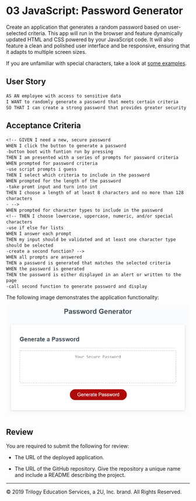 # 03 JavaScript: Password Generator

Create an application that generates a random password based on user-selected criteria. This app will run in the browser and feature dynamically updated HTML and CSS powered by your JavaScript code. It will also feature a clean and polished user interface and be responsive, ensuring that it adapts to multiple screen sizes.

If you are unfamiliar with special characters, take a look at [some examples](https://www.owasp.org/index.php/Password_special_characters).

## User Story

```
AS AN employee with access to sensitive data
I WANT to randomly generate a password that meets certain criteria
SO THAT I can create a strong password that provides greater security
```

## Acceptance Criteria

```
<!-- GIVEN I need a new, secure password
WHEN I click the button to generate a password
-button boot with funtion run by pressing
THEN I am presented with a series of prompts for password criteria
WHEN prompted for password criteria
-use script prompts i guess
THEN I select which criteria to include in the password
WHEN prompted for the length of the password
-take promt input and turn into int
THEN I choose a length of at least 8 characters and no more than 128 characters
- -->
WHEN prompted for character types to include in the password
<!-- THEN I choose lowercase, uppercase, numeric, and/or special characters
-use if else for lists
WHEN I answer each prompt
THEN my input should be validated and at least one character type should be selected
-create a second function? -->
WHEN all prompts are answered
THEN a password is generated that matches the selected criteria
WHEN the password is generated
THEN the password is either displayed in an alert or written to the page
-call second function to generate password and display
```

The following image demonstrates the application functionality:

![password generator demo](./Assets/03-javascript-homework-demo.png)

## Review

You are required to submit the following for review:

* The URL of the deployed application.

* The URL of the GitHub repository. Give the repository a unique name and include a README describing the project.

- - -
© 2019 Trilogy Education Services, a 2U, Inc. brand. All Rights Reserved.
